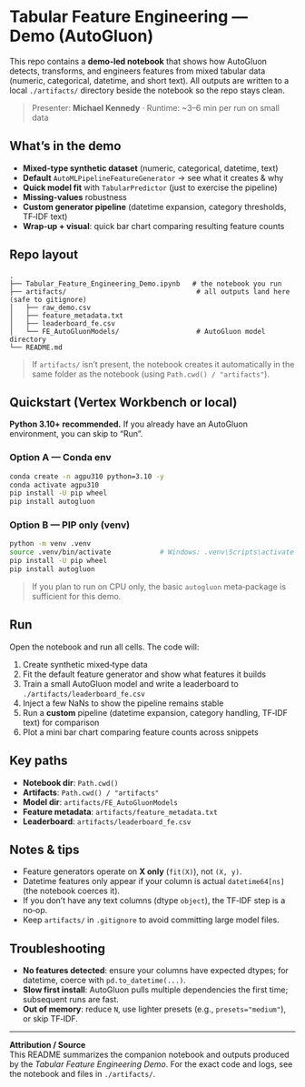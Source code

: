 # Tabular Feature Engineering — Demo (AutoGluon)

This repo contains a **demo-led notebook** that shows how AutoGluon detects, transforms, and engineers features from mixed tabular data (numeric, categorical, datetime, and short text). All outputs are written to a local `./artifacts/` directory beside the notebook so the repo stays clean.

> Presenter: **Michael Kennedy** · Runtime: ~3–6 min per run on small data

## What’s in the demo
- **Mixed-type synthetic dataset** (numeric, categorical, datetime, text)
- **Default** `AutoMLPipelineFeatureGenerator` → see what it creates & why
- **Quick model fit** with `TabularPredictor` (just to exercise the pipeline)
- **Missing-values** robustness
- **Custom generator pipeline** (datetime expansion, category thresholds, TF‑IDF text)
- **Wrap‑up + visual**: quick bar chart comparing resulting feature counts

## Repo layout
```
.
├── Tabular_Feature_Engineering_Demo.ipynb   # the notebook you run
├── artifacts/                                # all outputs land here (safe to gitignore)
│   ├── raw_demo.csv
│   ├── feature_metadata.txt
│   ├── leaderboard_fe.csv
│   └── FE_AutoGluonModels/                   # AutoGluon model directory
└── README.md
```

> If `artifacts/` isn’t present, the notebook creates it automatically in the same folder as the notebook (using `Path.cwd() / "artifacts"`).

## Quickstart (Vertex Workbench or local)

**Python 3.10+ recommended.** If you already have an AutoGluon environment, you can skip to “Run”.

### Option A — Conda env
```bash
conda create -n agpu310 python=3.10 -y
conda activate agpu310
pip install -U pip wheel
pip install autogluon
```

### Option B — PIP only (venv)
```bash
python -m venv .venv
source .venv/bin/activate            # Windows: .venv\Scripts\activate
pip install -U pip wheel
pip install autogluon
```

> If you plan to run on CPU only, the basic `autogluon` meta‑package is sufficient for this demo.

## Run
Open the notebook and run all cells. The code will:
1) Create synthetic mixed‑type data
2) Fit the default feature generator and show what features it builds
3) Train a small AutoGluon model and write a leaderboard to `./artifacts/leaderboard_fe.csv`
4) Inject a few NaNs to show the pipeline remains stable
5) Run a **custom** pipeline (datetime expansion, category handling, TF‑IDF text) for comparison
6) Plot a mini bar chart comparing feature counts across snippets

## Key paths
- **Notebook dir**: `Path.cwd()`
- **Artifacts**: `Path.cwd() / "artifacts"`
- **Model dir**: `artifacts/FE_AutoGluonModels`
- **Feature metadata**: `artifacts/feature_metadata.txt`
- **Leaderboard**: `artifacts/leaderboard_fe.csv`

## Notes & tips
- Feature generators operate on **X only** (`fit(X)`), not `(X, y)`.
- Datetime features only appear if your column is actual `datetime64[ns]` (the notebook coerces it).
- If you don’t have any text columns (dtype `object`), the TF‑IDF step is a no‑op.
- Keep `artifacts/` in `.gitignore` to avoid committing large model files.

## Troubleshooting
- **No features detected**: ensure your columns have expected dtypes; for datetime, coerce with `pd.to_datetime(...)`.
- **Slow first install**: AutoGluon pulls multiple dependencies the first time; subsequent runs are fast.
- **Out of memory**: reduce `N`, use lighter presets (e.g., `presets="medium"`), or skip TF‑IDF.

---

**Attribution / Source**  
This README summarizes the companion notebook and outputs produced by the *Tabular Feature Engineering Demo*. For the exact code and logs, see the notebook and files in `./artifacts/`.

